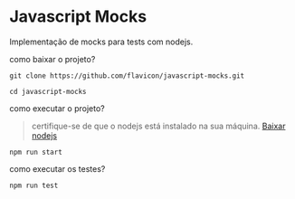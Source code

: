# Javascript Mocks

Implementação de mocks para tests com nodejs.

como baixar o projeto?

```shell
git clone https://github.com/flavicon/javascript-mocks.git

cd javascript-mocks
```

como executar o projeto?

> certifique-se de que o nodejs está instalado na sua máquina.
> [Baixar nodejs](https://nodejs.org/en/download)

```shell
npm run start
```

como executar os testes?

```shell
npm run test
```
